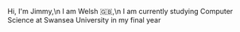 Hi, I'm Jimmy,\n
I am Welsh 🇬🇧,\n
I am currently studying Computer Science at Swansea University in my final year
